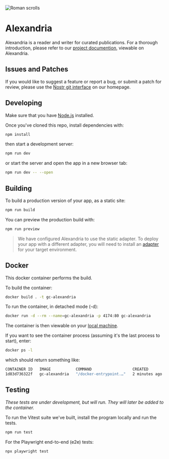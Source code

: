 ![Roman scrolls](https://i.nostr.build/M5qXa.jpg) 

# Alexandria

Alexandria is a reader and writer for curated publications.
For a thorough introduction, please refer to our [project documention](https://next-alexandria.gitcitadel.eu/publication?d=gitcitadel-project-documentation-by-stella-v-1), viewable on Alexandria.

## Issues and Patches

If you would like to suggest a feature or report a bug, or submit a patch for review, please use the [Nostr git interface](https://gitcitadel.com/r/naddr1qvzqqqrhnypzplfq3m5v3u5r0q9f255fdeyz8nyac6lagssx8zy4wugxjs8ajf7pqyt8wumn8ghj7ur4wfcxcetjv4kxz7fwvdhk6tcqpfqkcetcv9hxgunfvyamcf5z) on our homepage.

## Developing

Make sure that you have [Node.js](https://nodejs.org/en/download/package-manager) installed.

Once you've cloned this repo, install dependencies with:

```bash
npm install
```

then start a development server:
```bash
npm run dev
```

or start the server and open the app in a new browser tab:
```bash
npm run dev -- --open
```

## Building

To build a production version of your app, as a static site:
```bash
npm run build
```

You can preview the production build with:
```bash
npm run preview
```

> We have configured Alexandria to use the static adapter. To deploy your app with a different adapter, you will need to install an [adapter](https://kit.svelte.dev/docs/adapters) for your target environment.

## Docker

This docker container performs the build.

To build the container:
```bash
docker build . -t gc-alexandria
```

To run the container, in detached mode (-d):
```bash
docker run -d --rm --name=gc-alexandria -p 4174:80 gc-alexandria
```

The container is then viewable on your [local machine](http://localhost:4174).

If you want to see the container process (assuming it's the last process to start), enter:

```bash
docker ps -l
```

which should return something like: 

```bash
CONTAINER ID   IMAGE           COMMAND                  CREATED         STATUS         PORTS                                     NAMES
1d83d736322f   gc-alexandria   "/docker-entrypoint.…"   2 minutes ago   Up 2 minutes   0.0.0.0:4174->80/tcp, [::]:4174->80/tcp   gc-alexandria
```

## Testing

*These tests are under development, but will run. They will later be added to the container.*

To run the Vitest suite we've built, install the program locally and run the tests.
```bash
npm run test
```

For the Playwright end-to-end (e2e) tests:
```bash
npx playwright test
```